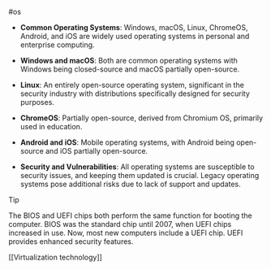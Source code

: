 #os 
- **Common Operating Systems**: Windows, macOS, Linux, ChromeOS, Android, and iOS are widely used operating systems in personal and enterprise computing.
    
- **Windows and macOS**: Both are common operating systems with Windows being closed-source and macOS partially open-source.
    
- **Linux**: An entirely open-source operating system, significant in the security industry with distributions specifically designed for security purposes.
    
- **ChromeOS**: Partially open-source, derived from Chromium OS, primarily used in education.
    
- **Android and iOS**: Mobile operating systems, with Android being open-source and iOS partially open-source.
    
- **Security and Vulnerabilities**: All operating systems are susceptible to security issues, and keeping them updated is crucial. Legacy operating systems pose additional risks due to lack of support and updates.
    

>[!tip]
>The BIOS and UEFI chips both perform the same function for booting the computer. BIOS was the standard chip until 2007, when UEFI chips increased in use. Now, most new computers include a UEFI chip. UEFI provides enhanced security features.

[[Virtualization technology]]